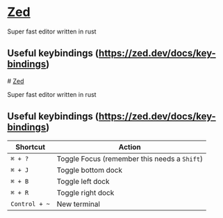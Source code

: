 # [Zed](https://zed.dev/)

Super fast editor written in rust

## Useful keybindings (https://zed.dev/docs/key-bindings)
<document># [Zed](https://zed.dev/)

Super fast editor written in rust

## Useful keybindings (https://zed.dev/docs/key-bindings)

| Shortcut | Action |
| --- | --- |
| `⌘ + ?` | Toggle Focus (remember this needs a `Shift`) |
| `⌘ + J` | Toggle bottom dock |
| `⌘ + B` | Toggle left dock |
| `⌘ + R` | Toggle right dock |
| `Control + ~` | New terminal |
